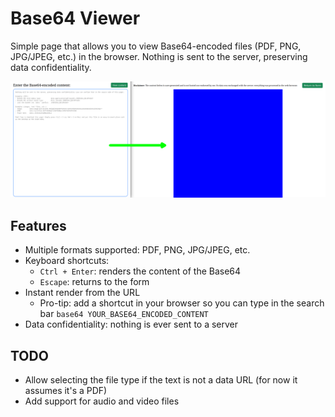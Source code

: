 # Base64 Viewer

Simple page that allows you to view Base64-encoded files (PDF, PNG, JPG/JPEG, etc.) in the browser. Nothing is sent to the server, preserving data confidentiality.

![Screenshots of the page: one with the empty form, and the other viewing the content](screenshot.png)

## Features

- Multiple formats supported: PDF, PNG, JPG/JPEG, etc.
- Keyboard shortcuts:
    - `Ctrl + Enter`: renders the content of the Base64
    - `Escape`: returns to the form 
- Instant render from the URL
    - Pro-tip: add a shortcut in your browser so you can type in the search bar `base64 YOUR_BASE64_ENCODED_CONTENT`
- Data confidentiality: nothing is ever sent to a server

## TODO

- Allow selecting the file type if the text is not a data URL (for now it assumes it's a PDF)
- Add support for audio and video files
